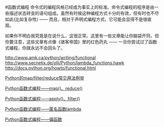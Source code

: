 #函数式编程
命令式的编程风格已经成为事实上的标准。命令式编程的程序是由一些描述状态转变的语句组成。虽然有时候这种编程方式十分的有效，但有时也不尽如此(比如复杂性) ―― 而且，相对于声明式编程方式，它可能会显得不是很直观。

如果你不明白我究竟是在说什么，这很正常。这里有一些文章能让你脑袋开窍。但你要注意，这些文章有点像《骇客帝国》里的红色药丸 ―― 一旦你尝试过了函数式编程，你就永远不会回头了。

http://www.amk.ca/python/writing/functional
http://www.secnetix.de/olli/Python/lambda_functions.hawk
http://docs.python.org/howto/functional.html


[Python的map/filter/reduce常见用法例举](https://github.com/StevenSLXie/Tutorials-for-Web-Developers/blob/master/Python%E7%9A%84map%7Cfilter%7Creduce%E5%B8%B8%E8%A7%81%E7%94%A8%E6%B3%95%E4%BE%8B%E4%B8%BE.md)

[Python函数式编程——map()、reduce()](http://www.pythoner.com/46.html)

[Python函数式编程——apply()、filter()](http://www.pythoner.com/45.html)

[Python函数式编程——匿名函数lambda](http://www.pythoner.com/18.html)

[Python函数式编程——偏函数](http://www.pythoner.com/54.html)